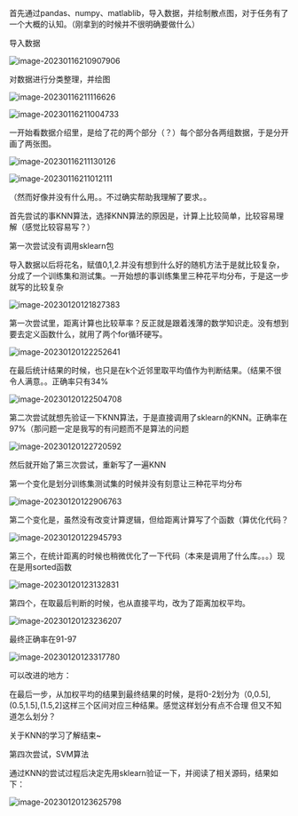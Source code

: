 首先通过pandas、numpy、matlablib，导入数据，并绘制散点图，对于任务有了一个大概的认知。（刚拿到的时候并不很明确要做什么）

导入数据

![image-20230116210907906](C:\Users\Administrator\AppData\Roaming\Typora\typora-user-images\image-20230116210907906.png)

对数据进行分类整理，并绘图

![image-20230116211116626](C:\Users\Administrator\AppData\Roaming\Typora\typora-user-images\image-20230116211116626.png)

![image-20230116211004733](file://C:\Users\Administrator\AppData\Roaming\Typora\typora-user-images\image-20230116211004733.png?lastModify=1674188032)

一开始看数据介绍里，是给了花的两个部分（？）每个部分各两组数据，于是分开画了两张图。

![image-20230116211130126](file://C:\Users\Administrator\AppData\Roaming\Typora\typora-user-images\image-20230116211130126.png?lastModify=1674188097)

![image-20230116211012111](file://C:\Users\Administrator\AppData\Roaming\Typora\typora-user-images\image-20230116211012111.png?lastModify=1674188104)

（然而好像并没有什么用。。不过确实帮助我理解了要求。。

首先尝试的事KNN算法，选择KNN算法的原因是，计算上比较简单，比较容易理解（感觉比较容易写？）

第一次尝试没有调用sklearn包

导入数据以后将花名，赋值0,1,2.并没有想到什么好的随机方法于是就比较复杂，分成了一个训练集和测试集。一开始想的事训练集里三种花平均分布，于是这一步就写的比较复杂

![image-20230120121827383](C:\Users\Administrator\AppData\Roaming\Typora\typora-user-images\image-20230120121827383.png)

第一次尝试里，距离计算也比较草率？反正就是跟着浅薄的数学知识走。没有想到要去定义函数什么，就用了两个for循环硬写。

![image-20230120122252641](C:\Users\Administrator\AppData\Roaming\Typora\typora-user-images\image-20230120122252641.png)

在最后统计结果的时候，也只是在k个近邻里取平均值作为判断结果。（结果不很令人满意。。正确率只有34%

![image-20230120122504708](C:\Users\Administrator\AppData\Roaming\Typora\typora-user-images\image-20230120122504708.png)

第二次尝试就想先验证一下KNN算法，于是直接调用了sklearn的KNN。正确率在97%（那问题一定是我写的有问题而不是算法的问题

![image-20230120122720592](C:\Users\Administrator\AppData\Roaming\Typora\typora-user-images\image-20230120122720592.png)

然后就开始了第三次尝试，重新写了一遍KNN

第一个变化是划分训练集测试集的时候并没有刻意让三种花平均分布

![image-20230120122906763](C:\Users\Administrator\AppData\Roaming\Typora\typora-user-images\image-20230120122906763.png)

第二个变化是，虽然没有改变计算逻辑，但给距离计算写了个函数（算优化代码？

![image-20230120122945793](C:\Users\Administrator\AppData\Roaming\Typora\typora-user-images\image-20230120122945793.png)

第三个，在统计距离的时候也稍微优化了一下代码（本来是调用了什么库。。。）现在是用sorted函数

![image-20230120123132831](C:\Users\Administrator\AppData\Roaming\Typora\typora-user-images\image-20230120123132831.png)

第四个，在取最后判断的时候，也从直接平均，改为了距离加权平均。

![image-20230120123236207](C:\Users\Administrator\AppData\Roaming\Typora\typora-user-images\image-20230120123236207.png)

最终正确率在91-97

![image-20230120123317780](C:\Users\Administrator\AppData\Roaming\Typora\typora-user-images\image-20230120123317780.png)

可以改进的地方：

在最后一步，从加权平均的结果到最终结果的时候，是将0-2划分为（0,0.5],(0.5,1.5],(1.5,2]这样三个区间对应三种结果。感觉这样划分有点不合理 但又不知道怎么划分？

关于KNN的学习了解结束~

第四次尝试，SVM算法

通过KNN的尝试过程后决定先用sklearn验证一下，并阅读了相关源码，结果如下：

![image-20230120123625798](C:\Users\Administrator\AppData\Roaming\Typora\typora-user-images\image-20230120123625798.png)